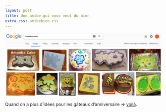 ```yaml
---
layout: post
title: Une amibe qui vous veut du bien
extra_css: amibebien.css
---
```


<img src="/img/13.uneamibe.png"/>

Quand on a plus d’idées pour les gâteaux d’anniversaire ⇒ <a href="https://www.google.com/search?client=firefox-b-ab&biw=1255&bih=608&tbm=isch&sa=1&q=Amoeba+cake&oq=Amoeba+cake&gs_l=img.3...6248.7320.0.7507.0.0.0.0.0.0.0.0..0.0....0...1.1.64.img..0.0.0.82yhn3JEtAo">voilà</a>. 
